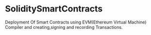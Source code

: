 # SoliditySmartContracts
Deployment Of Smart Contracts using EVM(Ethereum Virtual Machine) Compiler and creating,signing and recording Transactions.
